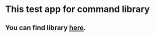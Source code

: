 # This test app for command library 

## You can find library [here](https://github.com/ilya372317/command).